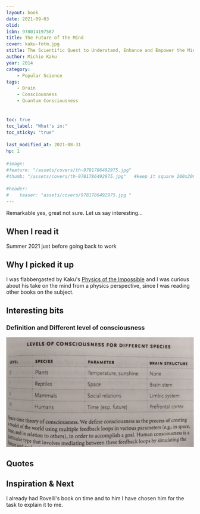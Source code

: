 ```yaml
---
layout: book
date: 2021-09-03
olid: 
isbn: 978014197587
title: The Future of the Mind
cover: kaku-fotm.jpg
stitle: The Scientific Quest to Understand, Enhance and Empower the Mind
author: Michio Kaku
year: 2014
category:
    - Popular Science
tags: 
    - Brain
    - Consciousness
    - Quantum Consciousness
    

toc: true
toc_label: "What's in:"
toc_sticky: "true"

last_modified_at: 2021-08-31
hp: 1

#image:
#feature: "/assets/covers/th-9781786492975.jpg"
#thumb: "/assets/covers/th-9781786492975.jpg"   #keep it square 200x200 px is good

#header:
#    teaser: "assets/covers/9781786492975.jpg "
---
```

Remarkable yes, great not sure. Let us say interesting...

## When I read it
Summer 2021 just before going back to work

## Why I picked it up
I was flabbergasted by Kaku's <a href="{{ site.baseurl }}/physics-of-the-impossible/">Physics of the Impossible</a>  and I was curious about his take on the mind from a physics perspective, since I was reading other books on the subject.




## Interesting bits

### Definition and Different level of consciousness
<img src="/assets/images/kaku-consciousness.jpg">


## Quotes

## Inspiration & Next

I already had Rovelli's book on time and to him I have chosen him for the task to explain it to me.